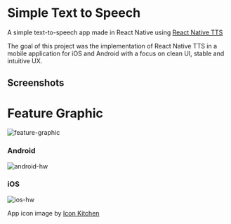 # Simple Text to Speech
A simple text-to-speech app made in React Native using <a href="https://github.com/ak1394/react-native-tts">React Native TTS</a>

The goal of this project was the implementation of React Native TTS in a mobile application for iOS and Android with a focus on clean UI, stable and intuitive UX.

## Screenshots
# Feature Graphic
![feature-graphic](https://github.com/PBPospisil/tts/assets/21959159/3d3708d3-ea40-4699-8867-7559e8eec488)

### Android
![android-hw](https://github.com/PBPospisil/tts/assets/21959159/2ffd99bb-776a-4157-87a8-1c04eddc92a3)
### iOS
![ios-hw](https://github.com/PBPospisil/tts/assets/21959159/a52afb61-1c5a-43f7-aae5-9843a4658842)


App icon image by <a href="https://icon.kitchen/i/H4sIAAAAAAAAA6tWKkvMKU0tVrKqVkpJLMoOyUjNTVWySkvMKU6t1VHKzU8pzQHJRisl5qUU5WemKOkoZeYXA8ny1CSl2FoApT8%2BHkAAAAA%3D">Icon Kitchen</a>